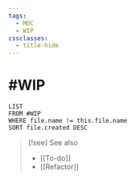 ```yaml
---
tags:
  - MOC
  - WIP
cssclasses:
  - title-hide
---
```

# #WIP

```dataview
LIST
FROM #WIP
WHERE file.name != this.file.name
SORT file.created DESC
```

> [!see] See also 
> - [[To-do]]
> - [[Refactor]]